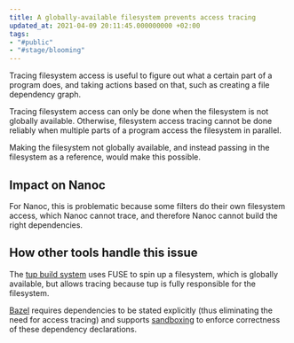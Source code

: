 ```yaml
---
title: A globally-available filesystem prevents access tracing
updated_at: 2021-04-09 20:11:45.000000000 +02:00
tags:
- "#public"
- "#stage/blooming"
---
```



Tracing filesystem access is useful to figure out what a certain part of a program does, and taking actions based on that, such as creating a file dependency graph.

Tracing filesystem access can only be done when the filesystem is not globally available. Otherwise, filesystem access tracing cannot be done reliably when multiple parts of a program access the filesystem in parallel.

Making the filesystem not globally available, and instead passing in the filesystem as a reference, would make this possible.

## Impact on Nanoc
For Nanoc, this is problematic because some filters do their own filesystem access, which Nanoc cannot trace, and therefore Nanoc cannot build the right dependencies.

## How other tools handle this issue
The [tup build system](http://gittup.org/tup/) uses FUSE to spin up a filesystem, which is globally available, but allows tracing because tup is fully responsible for the filesystem.

[Bazel](https://www.bazel.build) requires dependencies to be stated explicitly (thus eliminating the need for access tracing) and supports [sandboxing](https://docs.bazel.build/versions/master/sandboxing.html) to enforce correctness of these dependency declarations.